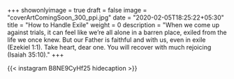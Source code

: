 +++
showonlyimage = true
draft = false
image = "coverArtComingSoon_300_ppi.jpg"
date = "2020-02-05T18:25:22+05:30"
title = "How to Handle Exile"
weight = 0
description = "When we come up against trials, it can feel like we’re all alone in a barren place, exiled from the life we once knew. But our Father is faithful and with us, even in exile (Ezekiel 1:1). Take heart, dear one. You will recover with much rejoicing (Isaiah 35:10)."
+++


{{< instagram B8NE9CyHf25 hidecaption >}}
